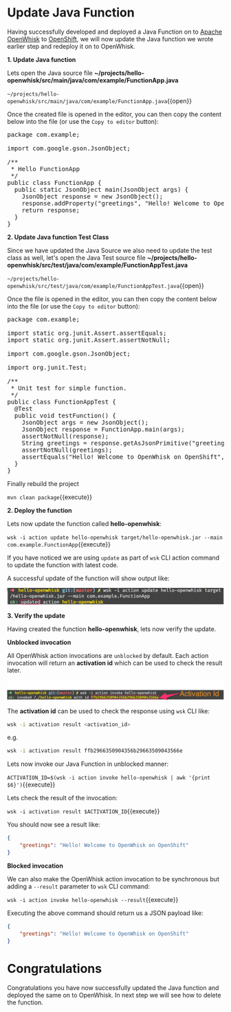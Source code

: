 # Update Java Function

Having successfully developed and deployed a Java Function on to [Apache OpenWhisk](https://openwhisk.apache.org/) to [OpenShift](https://openshift.com), we will now update the Java function we wrote earlier step and redeploy it on to OpenWhisk.

**1. Update Java function**

Lets open the Java source file **~/projects/hello-openwhisk/src/main/java/com/example/FunctionApp.java**

``~/projects/hello-openwhisk/src/main/java/com/example/FunctionApp.java``{{open}}

Once the created file is opened in the editor, you can then copy the content below into the file (or use the `Copy to editor` button):

<pre class="file" data-filename="~/projects/hello-openwhisk/src/main/java/com/example/FunctionApp.java" data-target="replace">
package com.example;

import com.google.gson.JsonObject;

/**
 * Hello FunctionApp
 */
public class FunctionApp {
  public static JsonObject main(JsonObject args) {
    JsonObject response = new JsonObject();
    response.addProperty("greetings", "Hello! Welcome to OpenWhisk on OpenShift");
    return response;
  }
}
</pre>

**2. Update Java function Test Class**

Since we have updated the Java Source we also need to update the test class as well, let's open the Java Test source file **~/projects/hello-openwhisk/src/test/java/com/example/FunctionAppTest.java**

``~/projects/hello-openwhisk/src/test/java/com/example/FunctionAppTest.java``{{open}}

Once the file is opened in the editor, you can then copy the content below into the file (or use the `Copy to editor` button):

<pre class="file" data-filename="~/projects/hello-openwhisk/src/test/java/com/example/FunctionAppTest.java" data-target="replace">
package com.example;

import static org.junit.Assert.assertEquals;
import static org.junit.Assert.assertNotNull;

import com.google.gson.JsonObject;

import org.junit.Test;

/**
 * Unit test for simple function.
 */
public class FunctionAppTest {
  @Test
  public void testFunction() {
    JsonObject args = new JsonObject();
    JsonObject response = FunctionApp.main(args);
    assertNotNull(response);
    String greetings = response.getAsJsonPrimitive("greetings").getAsString();
    assertNotNull(greetings);
    assertEquals("Hello! Welcome to OpenWhisk on OpenShift", greetings);
  }
}
</pre>

Finally rebuild the project 

``mvn clean package``{{execute}}

**2. Deploy the function**

Lets now update the function called **hello-openwhisk**:

``wsk -i action update hello-openwhisk target/hello-openwhisk.jar --main com.example.FunctionApp``{{execute}}

If you have noticed we are using `update` as part of `wsk` CLI action command to update the function with latest code.

A successful update of the function will show output like:

![Updated Action](../assets/ow_action_update_result.png)

**3. Verify the update**

Having created the function **hello-openwhisk**, lets now verify the update.

**Unblocked invocation**

All OpenWhisk action invocations are `unblocked` by default.  Each action invocation will return an **activation id** which can be used to check the result later.

![Action Activation ID](../assets/ow_action_with_activation_id.png)

The **activation id** can be used to  check the response using `wsk` CLI like:

```sh
wsk -i activation result <activation_id>
```

e.g. 

```sh
wsk -i activation result ffb2966350904356b29663509043566e
```

Lets now invoke our Java Function in unblocked manner:

``ACTIVATION_ID=$(wsk -i action invoke hello-openwhisk | awk '{print $6}')``{{execute}}

Lets check the result of the invocation:

``wsk -i activation result $ACTIVATION_ID``{{execute}}

You should now see a result like:

```json
{
    "greetings": "Hello! Welcome to OpenWhisk on OpenShift"
}
```

**Blocked invocation**

We can also make the OpenWhisk action invocation to be synchronous but adding a `--result` parameter to `wsk` CLI command: 

``wsk -i action invoke hello-openwhisk --result``{{execute}}

Executing the above command should return us a JSON payload like:

```json
{
    "greetings": "Hello! Welcome to OpenWhisk on OpenShift"
}
```

# Congratulations

Congratulations you have now successfully updated the Java function and deployed the same on to OpenWhisk.   In next step we will see how to delete the function.